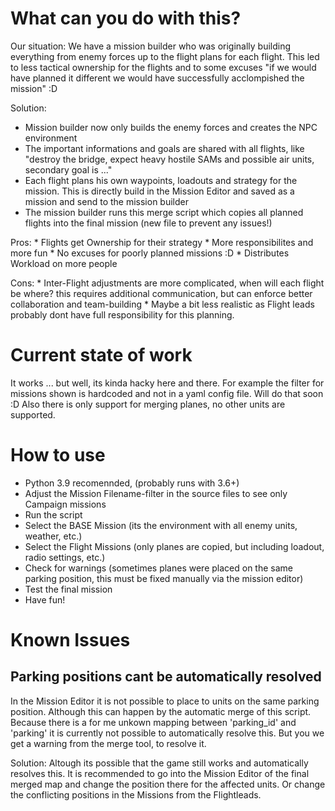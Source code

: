What can you do with this?
==========================
Our situation: We have a mission builder who was originally building everything
from enemy forces up to the flight plans for each flight. This led to less
tactical ownership for the flights and to some excuses "if we would have planned
it different we would have successfully acclompished the mission" :D

Solution: 
* Mission builder now only builds the enemy forces 
    and creates the NPC environment
* The important informations and goals are shared with all flights,
    like "destroy the bridge,   expect heavy hostile SAMs and possible air units, secondary goal is ..."
* Each flight plans his own waypoints, loadouts and strategy for the mission.
    This is directly build in the Mission Editor and saved as a mission and send
    to the mission builder
* The mission builder runs this merge script which copies all planned flights
    into the final mission (new file to prevent any issues!)

Pros:
    * Flights get Ownership for their strategy
    * More responsibilites and more fun
    * No excuses for poorly planned missions :D
    * Distributes Workload on more people

Cons:
    * Inter-Flight adjustments are more complicated, when will each flight be where?
        this requires additional communication, but can enforce better collaboration
        and team-building
    * Maybe a bit less realistic as Flight leads probably dont have full responsibility
        for this planning.

Current state of work
=====================
It works ... but well, its kinda hacky here and there. For example the filter
for missions shown is hardcoded and not in a yaml config file. Will do that soon :D
Also there is only support for merging planes, no other units are supported.

How to use
==========
* Python 3.9 recomennded, (probably runs with 3.6+)
* Adjust the Mission Filename-filter in the source files to see only Campaign missions
* Run the script
* Select the BASE Mission (its the environment with all enemy units, weather, etc.)
* Select the Flight Missions (only planes are copied, but including loadout, radio settings, etc.)
* Check for warnings (sometimes planes were placed on the same parking position, this must be fixed manually via the mission editor)
* Test the final mission
* Have fun!

Known Issues
============

Parking positions cant be automatically resolved
------------------------------------------------
In the Mission Editor it is not possible to place to units on the same parking
position. Although this can happen by the automatic merge of this script.
Because there is a for me unkown mapping between 'parking_id' and 'parking' it
is currently not possible to automatically resolve this. But you we get a
warning from the merge tool, to resolve it.

Solution: 
    Altough its possible that the game still works and automatically
    resolves this. It is recommended to go into the Mission Editor of the final
    merged map and change the position there for the affected units. Or change
    the conflicting positions in the Missions from the Flightleads.